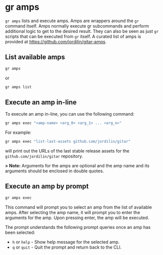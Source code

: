 # gr amps

`gr amps` lists and execute amps. Amps are wrappers around the `gr` command
itself. Amps normally execute gr subcommands and perform additional logic to get
to the desired result. They can also be seen as just `gr` scripts that can be
executed from `gr` itself. A curated list of amps is provided at
<https://github.com/jordilin/gitar-amps>.

## List available amps

```bash
gr amps
```

or

```bash
gr amps list
```

## Execute an amp in-line

To execute an amp in-line, you can use the following command:

```bash
gr amps exec "<amp-name> <arg_0> <arg_1> ... <arg_n>"
```

For example:

```bash
gr amps exec "list-last-assets github.com/jordilin/gitar"
```

will print out the URLs of the last stable release assets for the
`github.com/jordilin/gitar` repository.

**> Note:** Arguments for the amps are optional and the amp name and its
arguments should be enclosed in double quotes.

## Execute an amp by prompt

```bash
gr amps exec
```

This command will prompt you to select an amp from the list of available amps.
After selecting the amp name, it will prompt you to enter the arguments for the
amp. Upon pressing enter, the amp will be executed.

The prompt understands the following prompt queries once an amp has been
selected:

- `h` or `help` - Show help message for the selected amp.
- `q` or `quit` - Quit the prompt and return back to the CLI.
